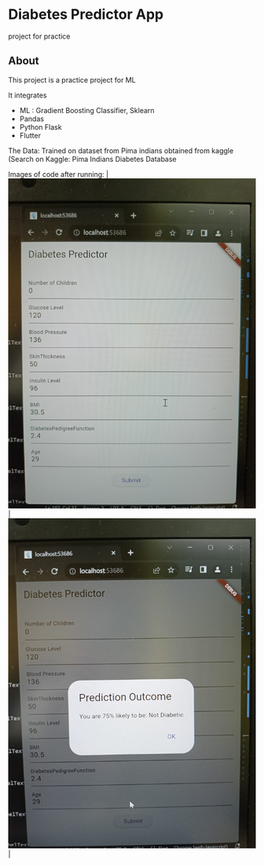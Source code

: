 # Diabetes Predictor App

project for practice

## About

This project is a practice project for ML

It integrates

- ML : Gradient Boosting Classifier, Sklearn
- Pandas
- Python Flask
- Flutter

The Data: Trained on dataset from Pima indians obtained from kaggle (Search on Kaggle: Pima Indians Diabetes Database

Images of code after running: 
|![Inputing Values](https://github.com/Iam-whizzy/diabetes_predictor/blob/main/3.jpeg) |
![Result Displayed](https://github.com/Iam-whizzy/diabetes_predictor/blob/main/2.jpeg) |




